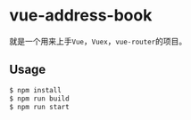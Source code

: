 # vue-address-book

就是一个用来上手`Vue`，`Vuex`，`vue-router`的项目。

## Usage

``` sh
$ npm install
$ npm run build
$ npm run start
````

